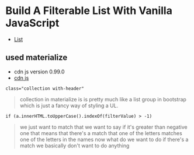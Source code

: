 # Build A Filterable List With Vanilla JavaScript
- [List](https://www.youtube.com/watch?v=G1eW3Oi6uoc&list=PLillGF-RfqbbnEGy3ROiLWk7JMCuSyQtX&index=9)


## used materialize 
- cdn js version 0.99.0 
- [cdn js](https://cdnjs.com/libraries/materialize/0.99.0)

`class="collection with-header"`
> collection in materialize is is pretty much like a list group in bootstrap which is just a fancy way of styling a UL.

` if (a.innerHTML.toUpperCase().indexOf(filterValue) > -1) `
> we just want to match that we want to say if it's greater than negative one that means that there's a match that one of the letters matches one of the letters in the names now what do we want to do if there's a match we basically don't want to do anything